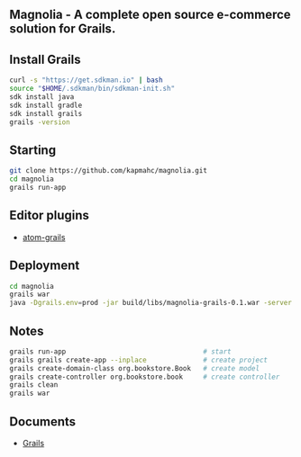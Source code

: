 Magnolia - A complete open source e-commerce solution for Grails.
---

## Install Grails
```bash
curl -s "https://get.sdkman.io" | bash
source "$HOME/.sdkman/bin/sdkman-init.sh"
sdk install java
sdk install gradle
sdk install grails
grails -version
```

## Starting
```bash
git clone https://github.com/kapmahc/magnolia.git
cd magnolia
grails run-app
```
## Editor plugins
- [atom-grails](https://atom.io/packages/atom-grails)

## Deployment
```bash
cd magnolia
grails war
java -Dgrails.env=prod -jar build/libs/magnolia-grails-0.1.war -server -Xmx768M -XX:MaxPermSize=256m
```

## Notes
```bash
grails run-app                                  # start 
grails grails create-app --inplace              # create project
grails create-domain-class org.bookstore.Book   # create model
grails create-controller org.bookstore.book     # create controller
grails clean
grails war
```

## Documents
- [Grails](http://docs.grails.org/latest/)
